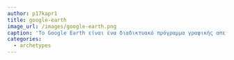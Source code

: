 ```yaml
---
author: p17kapr1
title: google-earth
image_url: /images/google-earth.png
caption: 'Το Google Earth είναι ένα διαδικτυακό πρόγραμμα γραφικής απεικόνισης της Γης το οποίο περιέχει πληροφορίες και εικόνες, κυρίως απο δορυφορικές φωτογραφίες, όπως ονόματα δρόμων ή τον καιρό καθώς και πληροφορίες που προσθέτουν οι χρήστες όπως φωτογραφίες, τοπικές πληροφορίες κ.α.'
categories:
  - archetypes
---
```

